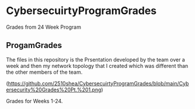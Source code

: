 # CybersecuirtyProgramGrades
Grades from 24 Week Program

## ProgamGrades

The files in this repository is the Prsentation developed by the team over a week and then my network topology that I created which was different than the other members of the team. 

(https://github.com/2510shea/CybersecuirtyProgramGrades/blob/main/Cybersecurity%20Grades%20Pt.%201.png)


Grades for Weeks 1-24. 
